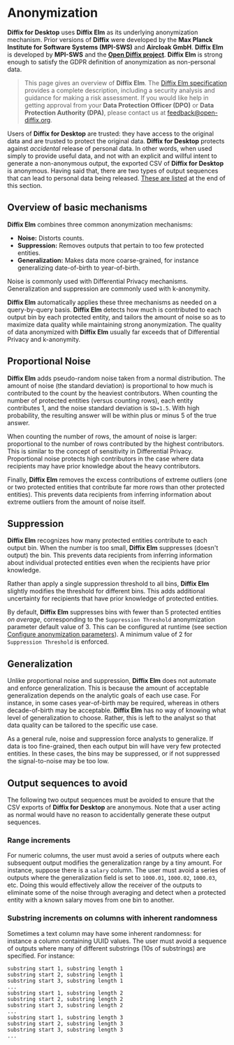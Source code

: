 # Anonymization

__Diffix for Desktop__ uses __Diffix Elm__ as its underlying anonymization mechanism. Prior versions of __Diffix__ were developed by the __Max Planck Institute for Software Systems (MPI-SWS)__ and __Aircloak GmbH__. __Diffix Elm__ is developed by __MPI-SWS__ and the __[Open Diffix project](open-diffix.org)__. __Diffix Elm__ is strong enough to satisfy the GDPR definition of anonymization as non-personal data.

> This page gives an overview of __Diffix Elm__. The [Diffix Elm specification](https://arxiv.org/abs/2201.04351) provides a complete description, including a security analysis and guidance for making a risk assessment. If you would like help in getting approval from your __Data Protection Officer (DPO)__ or __Data Protection Authority (DPA)__, please contact us at [feedback@open-diffix.org](mailto:feedback@open-diffix.org).

Users of __Diffix for Desktop__ are trusted: they have access to the original
data and are trusted to protect the original data.
__Diffix for Desktop__ protects against *accidental* release of personal
data. In other words, when used simply to provide useful data, and not
with an explicit and willful intent to generate a non-anonymous output, 
the exported CSV of __Diffix for Desktop__ is anonymous. Having said that,
there are two types of output sequences that can lead to personal data
being released. [These are listed](#output-sequences-to-avoid) at the end of this section.

## Overview of basic mechanisms

__Diffix Elm__ combines three common anonymization mechanisms:
* __Noise:__ Distorts counts.
* __Suppression:__ Removes outputs that pertain to too few protected entities.
* __Generalization:__ Makes data more coarse-grained, for instance generalizing date-of-birth to year-of-birth.

Noise is commonly used with Differential Privacy mechanisms. Generalization and suppression are commonly used with k-anonymity.

__Diffix Elm__ automatically applies these three mechanisms as needed on a query-by-query basis. __Diffix Elm__ detects how much is contributed to each output bin by each protected entity, and tailors the amount of noise so as to maximize data quality while maintaining strong anonymization. The quality of data anonymized with __Diffix Elm__ usually far exceeds that of Differential Privacy and k-anonymity.

## Proportional Noise

__Diffix Elm__ adds pseudo-random noise taken from a normal distribution. The amount of noise (the standard deviation) is proportional to how much is contributed to the count by the heaviest contributors. When counting the number of protected entities (versus counting rows), each entity contributes 1, and the noise standard deviation is `SD=1.5`. With high probability, the resulting answer will be within plus or minus 5 of the true answer.

When counting the number of rows, the amount of noise is larger: proportional to the number of rows contributed by the highest contributors. This is similar to the concept of sensitivity in Differential Privacy. Proportional noise protects high contributors in the case where data recipients may have prior knowledge about the heavy contributors.

Finally, __Diffix Elm__ removes the excess contributions of extreme outliers (one or two protected entities that contribute far more rows than other protected entities). This prevents data recipients from inferring information about extreme outliers from the amount of noise itself.

## Suppression

__Diffix Elm__ recognizes how many protected entities contribute to each output bin. When the number is too small, __Diffix Elm__ suppresses (doesn't output) the bin. This prevents data recipients from inferring information about individual protected entities even when the recipients have prior knowledge.

Rather than apply a single suppression threshold to all bins, __Diffix Elm__ slightly modifies the threshold for different bins. This adds additional uncertainty for recipients that have prior knowledge of protected entities.

By default, __Diffix Elm__ suppresses bins with fewer than 5 protected entities *on average*, corresponding to the `Suppression Threshold` anonymization parameter default value of 3. This can be configured at runtime (see section [Configure anonymization parameters](operation.md#configure-anonymization-parameters)). A minimum value of 2 for `Suppression Threshold` is enforced.

## Generalization

Unlike proportional noise and suppression, __Diffix Elm__ does not automate and enforce generalization. This is because the amount of acceptable generalization depends on the analytic goals of each use case. For instance, in some cases year-of-birth may be required, whereas in others decade-of-birth may be acceptable. __Diffix Elm__ has no way of knowing what level of generalization to choose. Rather, this is left to the analyst so that data quality can be tailored to the specific use case.

As a general rule, noise and suppression force analysts to generalize. If data is too fine-grained, then each output bin will have very few protected entities. In these cases, the bins may be suppressed, or if not suppressed the signal-to-noise may be too low.

## Output sequences to avoid

The following two output sequences must be avoided to ensure that the
CSV exports of __Diffix for Desktop__ are anonymous. Note that a user
acting as normal would have no reason to accidentally generate these output
sequences.

### Range increments

For numeric columns, the user must avoid a series of outputs where each
subsequent output modifies the generalization range by a tiny amount.
For instance, suppose there is a `salary` column. The user must avoid
a series of outputs where the generalization field is set to `1000.01`,
`1000.02`, `1000.03`, etc. Doing this would effectively allow the
receiver of the outputs to eliminate some of the noise through averaging and detect when
a protected entity with a known salary moves from one bin to another.

### Substring increments on columns with inherent randomness

Sometimes a text column may have some inherent randomness: for instance a
column containing UUID values. The user must avoid a sequence of outputs
where many of different substrings (10s of substrings) are specified.
For instance:

```
substring start 1, substring length 1
substring start 2, substring length 1
substring start 3, substring length 1
...
substring start 1, substring length 2
substring start 2, substring length 2
substring start 3, substring length 2
...
substring start 1, substring length 3
substring start 2, substring length 3
substring start 3, substring length 3
...
```